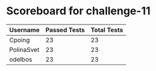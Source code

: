 # Scoreboard for challenge-11
| Username   | Passed Tests | Total Tests |
|------------|--------------|-------------|
| Cpoing | 23 | 23 |
| PolinaSvet | 23 | 23 |
| odelbos | 23 | 23 |
